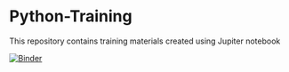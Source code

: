 # Python-Training
This repository contains training materials created using Jupiter notebook

[![Binder](https://mybinder.org/badge_logo.svg)](https://mybinder.org/v2/gh/ghani1506/Python-Training/main?labpath=project_notebook_1)
